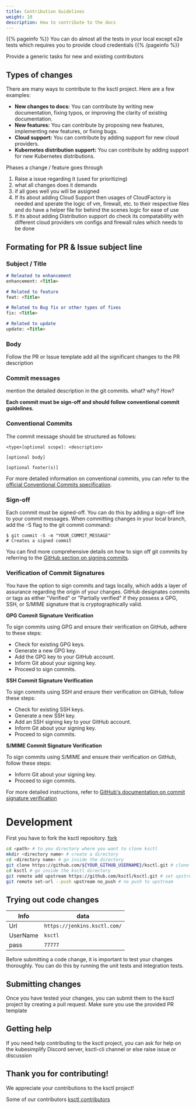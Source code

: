 ```yaml
---
title: Contribution Guidelines
weight: 10
description: How to contribute to the docs
---
```


{{% pageinfo %}}
You can do almost all the tests in your local except e2e tests which requires you to provide cloud credentials
{{% /pageinfo %}}

Provide a generic tasks for new and existing contributors

## Types of changes

There are many ways to contribute to the ksctl project. Here are a few examples:

* **New changes to docs:** You can contribute by writing new documentation, fixing typos, or improving the clarity of existing documentation.
* **New features:** You can contribute by proposing new features, implementing new features, or fixing bugs.
* **Cloud support:** You can contribute by adding support for new cloud providers.
* **Kubernetes distribution support:** You can contribute by adding support for new Kubernetes distributions.

Phases a change / feature goes through

1. Raise a issue regarding it (used for prioritizing)
2. what all changes does it demands
3. if all goes well you will be assigned
4. If its about adding Cloud Support then usages of CloudFactory is needed and sperate the logic of vm, firewall, etc. to their respective files and do have a helper file for behind the scenes logic for ease of use
5. If its about adding Distribution support do check its compatability with different cloud providers vm configs and firewall rules which needs to be done

## Formating for PR & Issue subject line

### Subject / Title

```markdown
# Releated to enhancement
enhancement: <Title>

# Related to feature
feat: <Title>

# Related to Bug fix or other types of fixes
fix: <Title>

# Related to update
update: <Title>
```

### Body

Follow the PR or Issue template
add all the significant changes to the PR description

### Commit messages

mention the detailed description in the git commits.
what? why? How?

**Each commit must be sign-off and should follow conventional commit guidelines.**

### Conventional Commits

The commit message should be structured as follows:

```
<type>[optional scope]: <description>

[optional body]

[optional footer(s)]
```

For more detailed information on conventional commits, you can refer to the [official Conventional Commits specification](https://www.conventionalcommits.org/en/v1.0.0/).

### Sign-off

Each commit must be signed-off. You can do this by adding a sign-off line to your commit messages.
When committing changes in your local branch, add the -S flag to the git commit command:

```
$ git commit -S -m "YOUR_COMMIT_MESSAGE"
# Creates a signed commit
```

You can find more comprehensive details on how to sign off git commits by referring to the [GitHub section on signing commits](https://docs.github.com/en/authentication/managing-commit-signature-verification/signing-commits).

### Verification of Commit Signatures

You have the option to sign commits and tags locally, which adds a layer of assurance regarding the origin of your changes. GitHub designates commits or tags as either "Verified" or "Partially verified" if they possess a GPG, SSH, or S/MIME signature that is cryptographically valid.

**GPG Commit Signature Verification**

To sign commits using GPG and ensure their verification on GitHub, adhere to these steps:

* Check for existing GPG keys.
* Generate a new GPG key.
* Add the GPG key to your GitHub account.
* Inform Git about your signing key.
* Proceed to sign commits.

**SSH Commit Signature Verification**

To sign commits using SSH and ensure their verification on GitHub, follow these steps:

* Check for existing SSH keys.
* Generate a new SSH key.
* Add an SSH signing key to your GitHub account.
* Inform Git about your signing key.
* Proceed to sign commits.

**S/MIME Commit Signature Verification**

To sign commits using S/MIME and ensure their verification on GitHub, follow these steps:

* Inform Git about your signing key.
* Proceed to sign commits.

For more detailed instructions, refer to [GitHub's documentation on commit signature verification](https://docs.github.com/en/authentication/managing-commit-signature-verification/about-commit-signature-verification)

# Development

First you have to fork the ksctl repository. [fork](https://github.com/ksctl/ksctl/fork)

```bash
cd <path> # to you directory where you want to clone ksctl
mkdir <directory name> # create a directory
cd <directory name> # go inside the directory
git clone https://github.com/${YOUR_GITHUB_USERNAME}/ksctl.git # clone you fork repository
cd ksctl # go inside the ksctl directory
git remote add upstream https://github.com/ksctl/ksctl.git # set upstream
git remote set-url --push upstream no_push # no push to upstream
```

## Trying out code changes

Info | data
-|-
Url | `https://jenkins.ksctl.com/`
UserName | `ksctl`
pass | `77777`

Before submitting a code change, it is important to test your changes thoroughly. You can do this by running the unit tests and integration tests.

## Submitting changes

Once you have tested your changes, you can submit them to the ksctl project by creating a pull request.
Make sure you use the provided PR template

## Getting help

If you need help contributing to the ksctl project, you can ask for help on the kubesimplify Discord server, ksctl-cli channel or else raise issue or discussion

## Thank you for contributing!

We appreciate your contributions to the ksctl project!

Some of our contributors [ksctl contributors](https://github.com/ksctl/ksctl/graphs/contributors)
